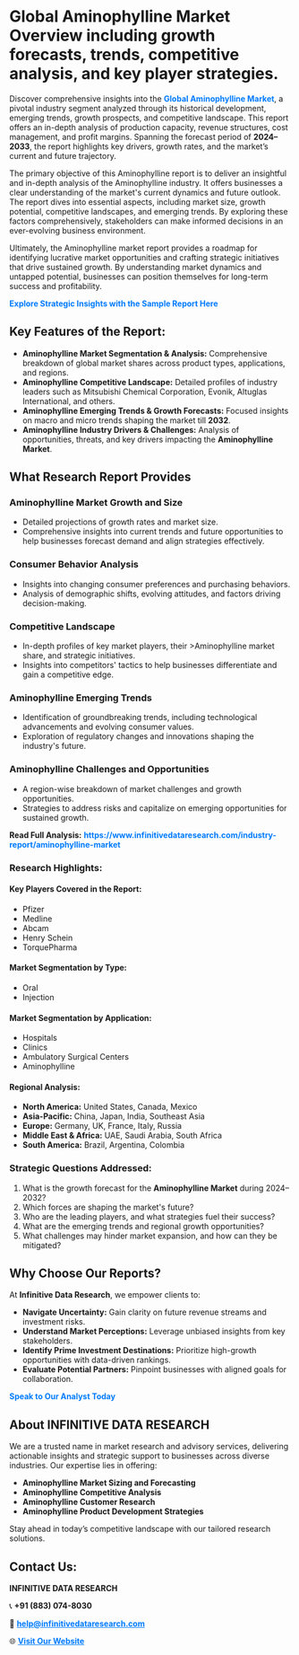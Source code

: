<h1>Global Aminophylline Market Overview including growth forecasts, trends, competitive analysis, and key player strategies.</h1>
<p>
Discover comprehensive insights into the 
<a href="https://www.infinitivedataresearch.com/industry-report/aminophylline-market" rel="dofollow" style="color: #007BFF; text-decoration: none;"><strong>Global Aminophylline Market</strong></a>, a pivotal industry segment analyzed through its historical development, emerging trends, growth prospects, and competitive landscape. This report offers an in-depth analysis of production capacity, revenue structures, cost management, and profit margins. Spanning the forecast period of <strong>2024–2033</strong>, the report highlights key drivers, growth rates, and the market’s current and future trajectory.
</p>
<p>
The primary objective of this Aminophylline report is to deliver an insightful and in-depth analysis of the Aminophylline industry. It offers businesses a clear understanding of the market's current dynamics and future outlook. The report dives into essential aspects, including market size, growth potential, competitive landscapes, and emerging trends. By exploring these factors comprehensively, stakeholders can make informed decisions in an ever-evolving business environment.
</p>
<p>
Ultimately, the Aminophylline market report provides a roadmap for identifying lucrative market opportunities and crafting strategic initiatives that drive sustained growth. By understanding market dynamics and untapped potential, businesses can position themselves for long-term success and profitability.
</p>
<p>
<a href="https://www.infinitivedataresearch.com/request-sample/reportId=112093" style="color: #007BFF; text-decoration: none;"><strong>Explore Strategic Insights with the Sample Report Here</strong></a>
</p>

<h2>Key Features of the Report:</h2>
<ul>
<li><strong>Aminophylline Market Segmentation & Analysis:</strong> Comprehensive breakdown of global market shares across product types, applications, and regions.</li>
<li><strong>Aminophylline Competitive Landscape:</strong> Detailed profiles of industry leaders such as Mitsubishi Chemical Corporation, Evonik, Altuglas International, and others.</li>
<li><strong>Aminophylline Emerging Trends & Growth Forecasts:</strong> Focused insights on macro and micro trends shaping the market till <strong>2032</strong>.</li>
<li><strong>Aminophylline Industry Drivers & Challenges:</strong> Analysis of opportunities, threats, and key drivers impacting the <strong>Aminophylline Market</strong>.</li>
</ul>

<h2>What Research Report Provides</h2>
<h3>Aminophylline Market Growth and Size</h3>
<ul>
<li>Detailed projections of growth rates and market size.</li>
<li>Comprehensive insights into current trends and future opportunities to help businesses forecast demand and align strategies effectively.</li>
</ul>

<h3>Consumer Behavior Analysis</h3>
<ul>
<li>Insights into changing consumer preferences and purchasing behaviors.</li>
<li>Analysis of demographic shifts, evolving attitudes, and factors driving decision-making.</li>
</ul>

<h3>Competitive Landscape</h3>
<ul>
<li>In-depth profiles of key market players, their >Aminophylline market share, and strategic initiatives.</li>
<li>Insights into competitors' tactics to help businesses differentiate and gain a competitive edge.</li>
</ul>

<h3>Aminophylline Emerging Trends</h3>
<ul>
<li>Identification of groundbreaking trends, including technological advancements and evolving consumer values.</li>
<li>Exploration of regulatory changes and innovations shaping the industry's future.</li>
</ul>

<h3>Aminophylline Challenges and Opportunities</h3>
<ul>
<li>A region-wise breakdown of market challenges and growth opportunities.</li>
<li>Strategies to address risks and capitalize on emerging opportunities for sustained growth.</li>
</ul>
<p><strong>Read Full Analysis:</strong> <a href="https://www.infinitivedataresearch.com/industry-report/aminophylline-market" rel="dofollow" style="color: #007BFF; text-decoration: none;"><strong>https://www.infinitivedataresearch.com/industry-report/aminophylline-market</strong></a></p>
<h3>Research Highlights:</h3>
<h4>Key Players Covered in the Report:</h4>
<ul><li>Pfizer</li><li>Medline</li><li>Abcam</li><li>Henry Schein</li><li>TorquePharma</li></ul>
<h4>Market Segmentation by Type:</h4>
<ul><li>Oral</li><li>Injection</li></ul>
<h4>Market Segmentation by Application:</h4>
<ul><li>Hospitals</li><li>Clinics</li><li>Ambulatory Surgical Centers</li><li>Aminophylline</li></ul>

<h4>Regional Analysis:</h4>
<ul>
<li><strong>North America:</strong> United States, Canada, Mexico</li>
<li><strong>Asia-Pacific:</strong> China, Japan, India, Southeast Asia</li>
<li><strong>Europe:</strong> Germany, UK, France, Italy, Russia</li>
<li><strong>Middle East & Africa:</strong> UAE, Saudi Arabia, South Africa</li>
<li><strong>South America:</strong> Brazil, Argentina, Colombia</li>
</ul>

<h3>Strategic Questions Addressed:</h3>
<ol>
<li>What is the growth forecast for the <strong>Aminophylline Market</strong> during 2024–2032?</li>
<li>Which forces are shaping the market's future?</li>
<li>Who are the leading players, and what strategies fuel their success?</li>
<li>What are the emerging trends and regional growth opportunities?</li>
<li>What challenges may hinder market expansion, and how can they be mitigated?</li>
</ol>

<h2>Why Choose Our Reports?</h2>
<p>At <strong>Infinitive Data Research</strong>, we empower clients to:</p>
<ul>
<li><strong>Navigate Uncertainty:</strong> Gain clarity on future revenue streams and investment risks.</li>
<li><strong>Understand Market Perceptions:</strong> Leverage unbiased insights from key stakeholders.</li>
<li><strong>Identify Prime Investment Destinations:</strong> Prioritize high-growth opportunities with data-driven rankings.</li>
<li><strong>Evaluate Potential Partners:</strong> Pinpoint businesses with aligned goals for collaboration.</li>
</ul>
<p><a href="https://www.infinitivedataresearch.com/industry-report/aminophylline-market" rel="dofollow" style="color: #007BFF; text-decoration: none;"><strong>Speak to Our Analyst Today</strong></a></p>

<h2>About INFINITIVE DATA RESEARCH</h2>
<p>We are a trusted name in market research and advisory services, delivering actionable insights and strategic support to businesses across diverse industries. Our expertise lies in offering:</p>
<ul>
<li><strong>Aminophylline Market Sizing and Forecasting</strong></li>
<li><strong>Aminophylline Competitive Analysis</strong></li>
<li><strong>Aminophylline Customer Research</strong></li>
<li><strong>Aminophylline Product Development Strategies</strong></li>
</ul>
<p>Stay ahead in today’s competitive landscape with our tailored research solutions.</p>

<h2>Contact Us:</h2>
<p><strong>INFINITIVE DATA RESEARCH</strong></p>
<p>📞 <strong>+91 (883) 074-8030</strong></p>
<p>📧 <strong><a href="mailto:help@infinitivedataresearch.com" style="color: #007BFF;">help@infinitivedataresearch.com</a></strong></p>
<p>🌐 <strong><a href="https://www.infinitivedataresearch.com" rel="dofollow" style="color: #007BFF;">Visit Our Website</a></strong></p>